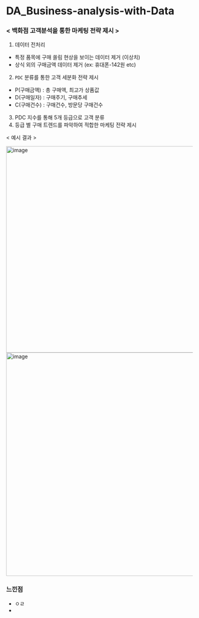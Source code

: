 # DA_Business-analysis-with-Data

### < 백화점 고객분석을 통한 마케팅 전략 제시 >

1. 데이터 전처리
  * 특정 품목에 구매 쏠림 현상을 보이는 데이터 제거 (이상치)
  * 상식 외의 구매금액 데이터 제거 (ex: 휴대폰-142원 etc)
2. `PDC` 분류를 통한 고객 세분화 전략 제시
  * P(구매금액) : 총 구매액, 최고가 상품값 
  * D(구매일자) : 구매주기, 구매추세
  * C(구매건수) : 구매건수, 방문당 구매건수
3. PDC 지수를 통해 5개 등급으로 고객 분류
4. 등급 별 구매 트렌드를 파악하여 적합한 마케팅 전략 제시

< 예시 결과 >

<img width="555" alt="image" src="https://user-images.githubusercontent.com/87609200/215305869-b7695cef-f5f5-43e1-95d2-5fa1f9ab61f4.png">

<img width="601" alt="image" src="https://user-images.githubusercontent.com/87609200/215305876-39ad4389-72e4-49f9-b0d4-b241bcf40789.png">



### 느낀점
* ㅇㄹ
* 
